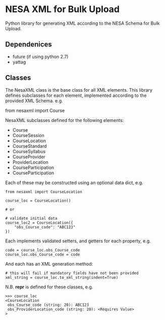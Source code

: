 # NESA XML for Bulk Upload

Python library for generating XML according to the NESA Schema for Bulk Upload.

## Dependenices
- future (if using python 2.7)
- yattag

## Classes

The NesaXML class is the base class for all XML elements. This library defines subclasses for each element, implemented according to the provided XML Schema. e.g.


   from nesaxml import Course


NesaXML subclasses defined for the following elements:
- Course
- CourseSession
- CourseLocation
- CourseStandard
- CourseSyllabus
- CourseProvider
- ProviderLocation
- CourseParticipation
- CourseParticipation

Each of these may be constructed using an optional data dict, e.g.

    from nesaxml import CourseLocation

    course_loc = CourseLocation()

    # or

    # validate initial data
    course_loc2 = CourseLocation({
        "obs_Course_code": "ABC123"
    })


Each implements validated setters, and getters for each property, e.g.

    code = course_loc.obs_Course_code
    course_loc.obs_Course_code = code

And each has an XML generation method:

    # this will fail if mandatory fields have not been provided
    xml_string = course_loc.to_xml_string(indent=True)

N.B. __repr__ is defined for these classes, e.g.

    >>> course_loc
    <CourseLocation
     obs_Course_code (string: 20): ABC123
     obs_ProviderLocation_code (string: 20): <Requires Value>
    >
